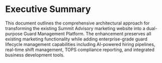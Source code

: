 # Executive Summary

This document outlines the comprehensive architectural approach for transforming the existing Summit Advisory marketing website into a dual-purpose Guard Management Platform. The enhancement preserves all existing marketing functionality while adding enterprise-grade guard lifecycle management capabilities including AI-powered hiring pipelines, real-time shift management, TOPS compliance reporting, and integrated business development tools.
